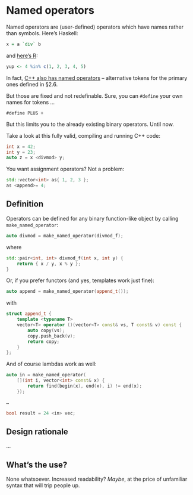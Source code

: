# Named operators

Named operators are (user-defined) operators which have names rather than symbols. Here’s Haskell:

```haskell
x = a `div` b
```

and [here’s R](http://stat.ethz.ch/R-manual/R-patched/library/base/html/match.html):

```R
yup <- 4 %in% c(1, 2, 3, 4, 5)
```

In fact, [C++ also has named operators](http://gcc.gnu.org/onlinedocs/cpp/C_002b_002b-Named-Operators.html) – alternative tokens for the primary ones defined in §2.6.

But those are fixed and not redefinable. Sure, you can `#define` your own names for tokens …

    #define PLUS +

But this limits you to the already existing binary operators. Until now.

Take a look at this fully valid, compiling and running C++ code:

```c++
int x = 42;
int y = 23;
auto z = x <divmod> y;
```

You want assignment operators? Not a problem:

```c++
std::vector<int> as{ 1, 2, 3 };
as <append>= 4;
```

## Definition

Operators can be defined for any binary function-like object by calling `make_named_operator`:

```c++
auto divmod = make_named_operator(divmod_f);
```

where

```c++
std::pair<int, int> divmod_f(int x, int y) {
    return { x / y, x % y };
}
```

Or, if you prefer functors (and yes, templates work just fine):

```c++
auto append = make_named_operator(append_t());
```

with

```c++
struct append_t {
    template <typename T>
    vector<T> operator ()(vector<T> const& vs, T const& v) const {
        auto copy(vs);
        copy.push_back(v);
        return copy;
    }
};
```

And of course lambdas work as well:

```c++
auto in = make_named_operator(
    [](int i, vector<int> const& x) {
        return find(begin(x), end(x), i) != end(x);
    });

…

bool result = 24 <in> vec;
```

## Design rationale

…

## What’s the use?

None whatsoever. Increased readability? *Maybe*, at the price of unfamiliar syntax that will trip people up.
